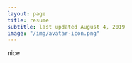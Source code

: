 ```yaml
---
layout: page
title: resume
subtitle: last updated August 4, 2019
image: "/img/avatar-icon.png"
---
```

nice
